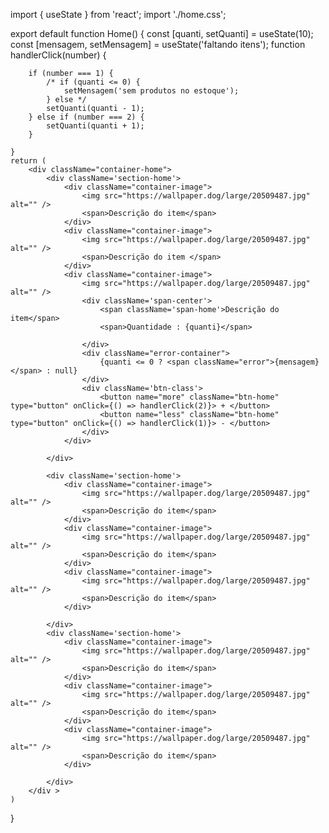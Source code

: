 
import { useState } from 'react';
import './home.css';

export default function Home() {
    const [quanti, setQuanti] = useState(10);
    const [mensagem, setMensagem] = useState('faltando itens');
    function handlerClick(number) {

        if (number === 1) {
            /* if (quanti <= 0) {
                setMensagem('sem produtos no estoque');
            } else */
            setQuanti(quanti - 1);
        } else if (number === 2) {
            setQuanti(quanti + 1);
        }

    }
    return (
        <div className="container-home">
            <div className='section-home'>
                <div className="container-image">
                    <img src="https://wallpaper.dog/large/20509487.jpg" alt="" />
                    <span>Descrição do item</span>
                </div>
                <div className="container-image">
                    <img src="https://wallpaper.dog/large/20509487.jpg" alt="" />
                    <span>Descrição do item </span>
                </div>
                <div className="container-image">
                    <img src="https://wallpaper.dog/large/20509487.jpg" alt="" />
                    <div className='span-center'>
                        <span className='span-home'>Descrição do item</span>
                        <span>Quantidade : {quanti}</span>

                    </div>
                    <div className="error-container">
                        {quanti <= 0 ? <span className="error">{mensagem}</span> : null}
                    </div>
                    <div className='btn-class'>
                        <button name="more" className="btn-home" type="button" onClick={() => handlerClick(2)}> + </button>
                        <button name="less" className="btn-home" type="button" onClick={() => handlerClick(1)}> - </button>
                    </div>
                </div>

            </div>

            <div className='section-home'>
                <div className="container-image">
                    <img src="https://wallpaper.dog/large/20509487.jpg" alt="" />
                    <span>Descrição do item</span>
                </div>
                <div className="container-image">
                    <img src="https://wallpaper.dog/large/20509487.jpg" alt="" />
                    <span>Descrição do item</span>
                </div>
                <div className="container-image">
                    <img src="https://wallpaper.dog/large/20509487.jpg" alt="" />
                    <span>Descrição do item</span>
                </div>

            </div>
            <div className='section-home'>
                <div className="container-image">
                    <img src="https://wallpaper.dog/large/20509487.jpg" alt="" />
                    <span>Descrição do item</span>
                </div>
                <div className="container-image">
                    <img src="https://wallpaper.dog/large/20509487.jpg" alt="" />
                    <span>Descrição do item</span>
                </div>
                <div className="container-image">
                    <img src="https://wallpaper.dog/large/20509487.jpg" alt="" />
                    <span>Descrição do item</span>
                </div>

            </div>
        </div >
    )
}